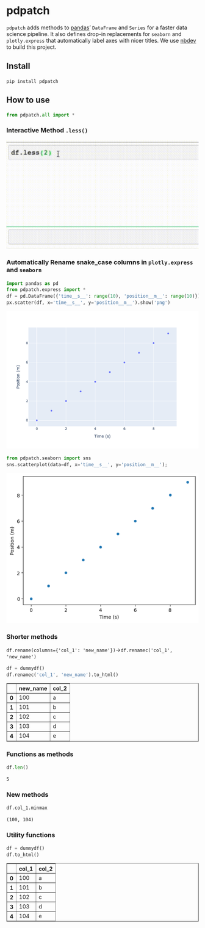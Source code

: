 pdpatch
================

<!-- WARNING: THIS FILE WAS AUTOGENERATED! DO NOT EDIT! -->

`pdpatch` adds methods to [pandas](https://pandas.pydata.org/)’
`DataFrame` and `Series` for a faster data science pipeline. It also
defines drop-in replacements for `seaborn` and `plotly.express` that
automatically label axes with nicer titles. We use
[nbdev](https://nbdev.fast.ai/) to build this project.

## Install

`pip install pdpatch`

## How to use

``` python
from pdpatch.all import *
```

### Interactive Method `.less()`

![Alt Text](less15_360.gif)

### Automatically Rename snake_case columns in `plotly.express` and `seaborn`

``` python
import pandas as pd
from pdpatch.express import *
df = pd.DataFrame({'time__s__': range(10), 'position__m__': range(10)})
px.scatter(df, x='time__s__', y='position__m__').show('png')
```

![](index_files/figure-gfm/cell-3-output-1.png)

``` python
from pdpatch.seaborn import sns
sns.scatterplot(data=df, x='time__s__', y='position__m__');
```

![](index_files/figure-gfm/cell-4-output-1.png)

### Shorter methods

`df.rename(columns={'col_1': 'new_name'})`-\>`df.renamec('col_1', 'new_name')`

``` python
df = dummydf()
df.renamec('col_1', 'new_name').to_html()
```

<table border="1" class="dataframe">
<thead>
<tr style="text-align: right;">
<th>
</th>
<th>
new_name
</th>
<th>
col_2
</th>
</tr>
</thead>
<tbody>
<tr>
<th>
0
</th>
<td>
100
</td>
<td>
a
</td>
</tr>
<tr>
<th>
1
</th>
<td>
101
</td>
<td>
b
</td>
</tr>
<tr>
<th>
2
</th>
<td>
102
</td>
<td>
c
</td>
</tr>
<tr>
<th>
3
</th>
<td>
103
</td>
<td>
d
</td>
</tr>
<tr>
<th>
4
</th>
<td>
104
</td>
<td>
e
</td>
</tr>
</tbody>
</table>

### Functions as methods

``` python
df.len()
```

    5

### New methods

``` python
df.col_1.minmax
```

    (100, 104)

### Utility functions

``` python
df = dummydf()
df.to_html()
```

<table border="1" class="dataframe">
<thead>
<tr style="text-align: right;">
<th>
</th>
<th>
col_1
</th>
<th>
col_2
</th>
</tr>
</thead>
<tbody>
<tr>
<th>
0
</th>
<td>
100
</td>
<td>
a
</td>
</tr>
<tr>
<th>
1
</th>
<td>
101
</td>
<td>
b
</td>
</tr>
<tr>
<th>
2
</th>
<td>
102
</td>
<td>
c
</td>
</tr>
<tr>
<th>
3
</th>
<td>
103
</td>
<td>
d
</td>
</tr>
<tr>
<th>
4
</th>
<td>
104
</td>
<td>
e
</td>
</tr>
</tbody>
</table>
